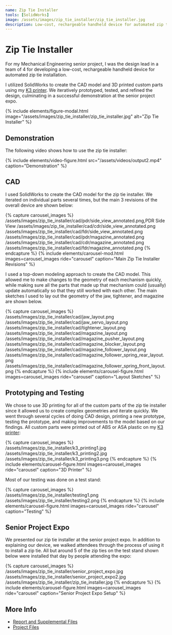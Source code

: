 ```yaml
---
name: Zip Tie Installer
tools: [SolidWorks]
image: /assets/images/zip_tie_installer/zip_tie_installer.jpg
description: Low-cost, rechargeable handheld device for automated zip tie installation (Mechanical Engineering senior project).
---
```


# Zip Tie Installer

For my Mechanical Engineering senior project, I was the design lead in a team of
4 for developing a low-cost, rechargeable handheld device for automated zip tie
installation.

I utilized SolidWorks to create the CAD model and 3D printed custom parts using
my [K3 printer](/projects/02-k3). We iteratively prototyped, tested, and refined
the design, culminating in a successful demonstration at the senior project
expo.

{% include elements/figure-modal.html image="/assets/images/zip_tie_installer/zip_tie_installer.jpg" alt="Zip Tie Installer" %}

## Demonstration

The following video shows how to use the zip tie installer:

{% include elements/video-figure.html src="/assets/videos/output2.mp4" caption="Demonstration" %}

## CAD

I used SolidWorks to create the CAD model for the zip tie installer.
We iterated on individual parts several times, but the main 3 revisions of the
overall device are shown below:

{% capture carousel_images %}
/assets/images/zip_tie_installer/cad/pdr/side_view_annotated.png,PDR Side View
/assets/images/zip_tie_installer/cad/cdr/side_view_annotated.png
/assets/images/zip_tie_installer/cad/fdr/side_view_annotated.png
/assets/images/zip_tie_installer/cad/pdr/magazine_annotated.png
/assets/images/zip_tie_installer/cad/cdr/magazine_annotated.png
/assets/images/zip_tie_installer/cad/fdr/magazine_annotated.png
{% endcapture %}
{% include elements/carousel-mod.html images=carousel_images ride="carousel" caption="Main Zip Tie Installer Revisions" %}

I used a top-down modeling approach to create the CAD model. This allowed me to
make changes to the geometry of each mechanism quickly, while making sure all
the parts that made up that mechanism could (usually) update automatically so
that they still worked with each other. The main sketches I used to lay out the
geometry of the jaw, tightener, and magazine are shown below.

{% capture carousel_images %}
/assets/images/zip_tie_installer/cad/jaw_layout.png
/assets/images/zip_tie_installer/cad/jaw_servo_layout.png
/assets/images/zip_tie_installer/cad/tightener_layout.png
/assets/images/zip_tie_installer/cad/magazine_layout.png
/assets/images/zip_tie_installer/cad/magazine_pusher_layout.png
/assets/images/zip_tie_installer/cad/magazine_blocker_layout.png
/assets/images/zip_tie_installer/cad/magazine_follower_layout.png
/assets/images/zip_tie_installer/cad/magazine_follower_spring_rear_layout.png
/assets/images/zip_tie_installer/cad/magazine_follower_spring_front_layout.png
{% endcapture %}
{% include elements/carousel-figure.html images=carousel_images ride="carousel" caption="Layout Sketches" %}

## Prototyping and Testing

We chose to use 3D printing for all of the custom parts of the zip tie installer
since it allowed us to create complex geometries and iterate quickly. We went
through several cycles of doing CAD design, printing a new prototype, testing
the prototype, and making improvements to the model based on our findings. All
custom parts were printed out of ABS or ASA plastic on my
[K3 printer](/projects/02-k3):

{% capture carousel_images %}
/assets/images/zip_tie_installer/k3_printing1.jpg
/assets/images/zip_tie_installer/k3_printing2.jpg
/assets/images/zip_tie_installer/k3_printing3.png
{% endcapture %}
{% include elements/carousel-figure.html images=carousel_images ride="carousel" caption="3D Printer" %}

Most of our testing was done on a test stand:

{% capture carousel_images %}
/assets/images/zip_tie_installer/testing1.png
/assets/images/zip_tie_installer/testing2.png
{% endcapture %}
{% include elements/carousel-figure.html images=carousel_images ride="carousel" caption="Testing" %}

## Senior Project Expo

We presented our zip tie installer at the senior project expo. In addition to
explaining our device, we walked attendees through the process of using it to
install a zip tie. All but around 5 of the zip ties on the test stand
shown below were installed that day by people attending the expo:

{% capture carousel_images %}
/assets/images/zip_tie_installer/senior_project_expo.jpg
/assets/images/zip_tie_installer/senior_project_expo2.jpg
/assets/images/zip_tie_installer/zip_tie_installer.jpg
{% endcapture %}
{% include elements/carousel-figure.html images=carousel_images ride="carousel" caption="Senior Project Expo Setup" %}

## More Info

- [Report and Supplemental Files](https://digitalcommons.calpoly.edu/mesp/701/)
- [Project Files](https://github.com/moffdude/Zip-Tie-Installer/)
